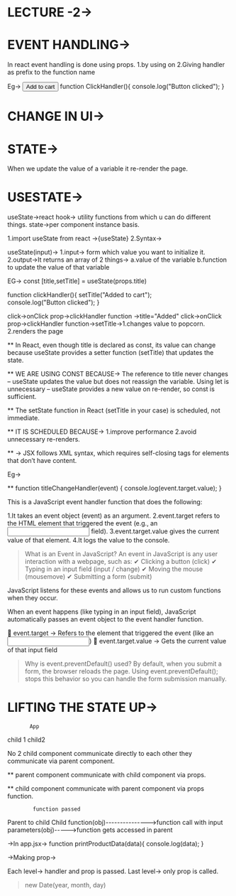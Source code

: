 # LECTURE -2->

# EVENT HANDLING->
In react event handling is done using props.
1.by using on
2.Giving handler as prefix to the function name

Eg->  <button onClick={ClickHandler}>Add to cart</button> 
function ClickHandler(){
  console.log("Button clicked");
}

# CHANGE  IN UI->  

# STATE->
When we update the value of a variable it re-render the page.


# USESTATE->
useState->react hook-> utility functions from which u can do different things. 
state->per component instance basis.


1.import useState from react  ->{useState}
2.Syntax->

useState(input)->
1.input-> form which value you want to initialize it.
2.output->It returns an array of 2 things->
a.value of the variable
b.function to update the value of that variable

EG->
const [title,setTitle] = useState(props.title)

function clickHandler(){
setTitle("Added to cart");  
console.log("Button clicked");
}

click->onClick prop->clickHandler function ->title="Added"
click->onClick prop->clickHandler function->setTitle->1.changes value to popcorn.
                                                      2.renders the page
 
** In React, even though title is declared as const, its value can change because useState provides a setter function (setTitle) that updates the state.

** WE ARE USING CONST BECAUSE->
The reference to title never changes – useState updates the value but does not reassign the variable.
Using let is unnecessary – useState provides a new value on re-render, so const is sufficient.


** The setState function in React (setTitle in your case) is scheduled, not immediate.

** IT IS SCHEDULED BECAUSE->
1.improve performance 
2.avoid unnecessary re-renders.


** ->  JSX follows XML syntax, which requires self-closing tags for elements that don’t have content.

Eg-> <br />


** function titleChangeHandler(event) {
    console.log(event.target.value);
}


This is a JavaScript event handler function that does the following:

1.It takes an event object (event) as an argument.
2.event.target refers to the HTML element that triggered the event (e.g., an <input> field).
3.event.target.value gives the current value of that element.
4.It logs the value to the console.

>What is an Event in JavaScript?
An event in JavaScript is any user interaction with a webpage, such as:
✔ Clicking a button (click)
✔ Typing in an input field (input / change)
✔ Moving the mouse (mousemove)
✔ Submitting a form (submit)

JavaScript listens for these events and allows us to run custom functions when they occur.

When an event happens (like typing in an input field), JavaScript automatically passes an event object to the event handler function.

🔹 event.target → Refers to the element that triggered the event (like an <input>)
🔹 event.target.value → Gets the current value of that input field


> Why is event.preventDefault() used?
By default, when you submit a form, the browser reloads the page.
Using event.preventDefault(); stops this behavior so you can handle the form submission manually.


# LIFTING THE STATE UP->
           App

child 1            child2

No 2 child component communicate directly to each other they communicate via parent component.

** parent component communicate with child component via props.

** child component communicate with parent component via props function.

            function passed
   Parent     to child         Child
function(obj)--------------->function call with input parameters(obj)----->function gets accessed in parent

->In app.jsx->
function printProductData(data){
  console.log(data);
}

->Making prop->
<NewProduct printProduct={printProductData}>

Each level-> handler and prop is passed.
Last level-> only prop is called.


> new Date(year, month, day) 

